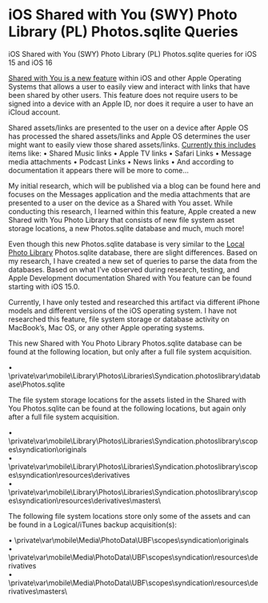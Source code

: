 # iOS Shared with You (SWY) Photo Library (PL) Photos.sqlite Queries
iOS Shared with You (SWY) Photo Library (PL) Photos.sqlite queries for iOS 15 and iOS 16

[Shared with You is a new feature](https://developer.apple.com/videos/play/wwdc2022/10094/) within iOS and other Apple Operating Systems that allows a user to easily view and interact with links that have been shared by other users. This feature does not require users to be signed into a device with an Apple ID, nor does it require a user to have an iCloud account.

Shared assets/links are presented to the user on a device after Apple OS has processed the shared assets/links and Apple OS determines the user might want to easily view those shared assets/links. [Currently this includes](https://support.apple.com/en-us/HT212721) items like:
•	Shared Music links
•	Apple TV links
•	Safari Links
•	Message media attachments
•	Podcast Links
•	News links
•	And according to documentation it appears there will be more to come…
     
My initial research, which will be published via a blog can be found here and focuses on the Messages application and the media attachments that are presented to a user on the device as a Shared with You asset. While conducting this research, I learned within this feature, Apple created a new Shared with You Photo Library that consists of new file system asset storage locations, a new Photos.sqlite database and much, much more! 

Even though this new Photos.sqlite database is very similar to the [Local Photo Library](https://developer.apple.com/videos/play/wwdc2021/10046/) Photos.sqlite database, there are slight differences. Based on my research, I have created a new set of queries to parse the data from the databases. Based on what I’ve observed during research, testing, and Apple Development documentation Shared with You feature can be found starting with iOS 15.0.

Currently, I have only tested and researched this artifact via different iPhone models and different versions of the iOS operating system. I have not researched this feature, file system storage or database activity on MacBook’s, Mac OS, or any other Apple operating systems.

This new Shared with You Photo Library Photos.sqlite database can be found at the following location, but only after a full file system acquisition.

•	\private\var\mobile\Library\Photos\Libraries\Syndication.photoslibrary\database\Photos.sqlite

The file system storage locations for the assets listed in the Shared with You Photos.sqlite can be found at the following locations, but again only after a full file system acquisition.

•	\private\var\mobile\Library\Photos\Libraries\Syndication.photoslibrary\scopes\syndication\originals\
•	\private\var\mobile\Library\Photos\Libraries\Syndication.photoslibrary\scopes\syndication\resources\derivatives\
•	\private\var\mobile\Library\Photos\Libraries\Syndication.photoslibrary\scopes\syndication\resources\derivatives\masters\

The following file system locations store only some of the assets and can be found in a Logical/iTunes backup acquisition(s):

•	\private\var\mobile\Media\PhotoData\UBF\scopes\syndication\originals\
•	\private\var\mobile\Media\PhotoData\UBF\scopes\syndication\resources\derivatives\
•	\\private\var\mobile\Media\PhotoData\UBF\scopes\syndication\resources\derivatives\masters\
